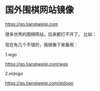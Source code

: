 # 国外围棋网站镜像
https://go.tianqiweiqi.com

很多优秀的围棋网站，后来都打不开了。
比如：

现在有几个不错的，我镜像下来备用：

1.wgo

https://go.tianqiweiqi.com/wgo

2.eidogo

https://go.tianqiweiqi.com/eidogo
